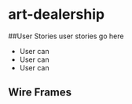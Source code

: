 # art-dealership

##User Stories
user stories go here

- User can
- User can
- User can

## Wire Frames
